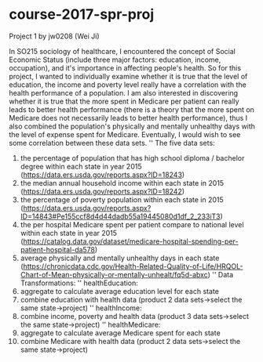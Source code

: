 # course-2017-spr-proj
Project 1 by jw0208 (Wei Ji)

In SO215 sociology of healthcare, I encountered the concept of Social Economic Status (include three major factors: education, income, occupation), and it's importance in affecting people's
health. So for this project, I wanted to individually examine whether it is true that the level of education, the income and poverty
level really have a correlation with the health performance of a population. I am also interested in discovering whether it is true
that the more spent in Medicare per patient can really leads to better health performance (there is a theory that the more spent on
Medicare does not necessarily leads to better health performance), thus I also combined the population's physically and mentally
unhealthy days with the level of expense spent for Medicare. Eventually, I would wish to see some correlation between these data sets.
''
The five data sets:
1. the percentage of population that has high school diploma / bachelor degree within each state in year 2015 (https://data.ers.usda.gov/reports.aspx?ID=18243)
2. the median annual household income within each state in 2015 (https://data.ers.usda.gov/reports.aspx?ID=18242)
3. the percentage of poverty population within each state in 2015 (https://data.ers.usda.gov/reports.aspx?ID=14843#Pe155ccf8d4d44dadb55a19445080d1df_2_233iT3)
4. the per hospital Medicare spent per patient compare to national level within each state in year 2015 (https://catalog.data.gov/dataset/medicare-hospital-spending-per-patient-hospital-da578)
5. average physically and mentally unhealthy days in each state (https://chronicdata.cdc.gov/Health-Related-Quality-of-Life/HRQOL-Chart-of-Mean-physically-or-mentally-unhealt/fq5d-abxc)
''
Data Transformations:
''
healthEducation:
1. aggregate to calculate average education level for each state
2. combine education with health data (product 2 data sets->select the same state->project)
''
healthIncome:
1. combine income, poverty and health data (product 3 data sets->select the same state->project)
''
healthMedicare:
1. aggregate to calculate average Medicare spent for each state
2. combine Medicare with health data (product 2 data sets->select the same state->project)